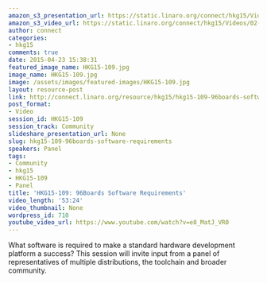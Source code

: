 ```yaml
---
amazon_s3_presentation_url: https://static.linaro.org/connect/hkg15/Videos/02-09-Monday/HKG15-109.pdf
amazon_s3_video_url: https://static.linaro.org/connect/hkg15/Videos/02-09-Monday/HKG15-109+96Boards+Software+Requirements.mp4
author: connect
categories:
- hkg15
comments: true
date: 2015-04-23 15:38:31
featured_image_name: HKG15-109.jpg
image_name: HKG15-109.jpg
image: /assets/images/featured-images/HKG15-109.jpg
layout: resource-post
link: http://connect.linaro.org/resource/hkg15/hkg15-109-96boards-software-requirements/
post_format:
- Video
session_id: HKG15-109
session_track: Community
slideshare_presentation_url: None
slug: hkg15-109-96boards-software-requirements
speakers: Panel
tags:
- Community
- hkg15
- HKG15-109
- Panel
title: 'HKG15-109: 96Boards Software Requirements'
video_length: '53:24'
video_thumbnail: None
wordpress_id: 710
youtube_video_url: https://www.youtube.com/watch?v=e8_MatJ_VR0
---
```


What software is required to make a standard hardware development platform a success? This session will invite input from a panel of representatives of multiple distributions, the toolchain and broader community.
